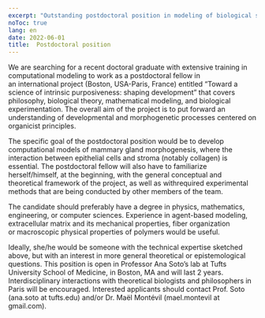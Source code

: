 ```yaml
---
excerpt: "Outstanding postdoctoral position in modeling of biological systems at Tufts University (Boston)."
noToc: true
lang: en
date: 2022-06-01
title:  Postdoctoral position
---
```


We are searching for a recent doctoral graduate with extensive training in computational modeling to work as a postdoctoral fellow in an international project (Boston, USA-Paris, France) entitled “Toward a science of intrinsic purposiveness: shaping development” that covers philosophy, biological theory, mathematical modeling, and biological experimentation. The overall aim of the project is to put forward an understanding of developmental and morphogenetic processes centered on organicist principles. 

The specific goal of the postdoctoral position would be to develop computational models of mammary gland morphogenesis, where the interaction between epithelial cells and stroma (notably collagen) is essential. The postdoctoral fellow will also have to familiarize herself/himself, at the beginning, with the general conceptual and theoretical framework of the project, as well as withrequired experimental methods that are being conducted by other members of the team.

The candidate should preferably have a degree in physics, mathematics, engineering, or computer sciences. Experience in agent-based modeling, extracellular matrix and its mechanical properties, fiber organization or macroscopic physical properties of polymers would be useful. 

Ideally, she/he would be someone with the technical expertise sketched above, but with an interest in more general theoretical or epistemological questions. This position is open in Professor Ana Soto’s lab at Tufts University School of Medicine, in Boston, MA and will last 2 years. Interdisciplinary interactions with theoretical biologists and philosophers in Paris will be encouraged. 
Interested applicants should contact Prof. Soto (ana.soto at tufts.edu) and/or Dr. Maël Montévil (mael.montevil at gmail.com).
